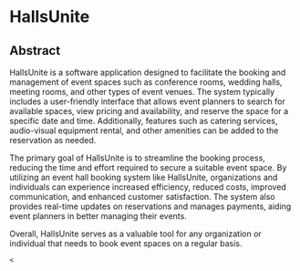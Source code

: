 <!DOCTYPE html>
<html lang="en">
<head>
    <meta charset="UTF-8">
    <meta name="viewport" content="width=device-width, initial-scale=1.0">
    <title>HallsUnite - Abstract</title>
   
</head>
<body>
    <h1>HallsUnite</h1>
    <h2>Abstract</h2>
    <p>HallsUnite is a software application designed to facilitate the booking and management of event spaces such as conference rooms, wedding halls, meeting rooms, and other types of event venues. The system typically includes a user-friendly interface that allows event planners to search for available spaces, view pricing and availability, and reserve the space for a specific date and time. Additionally, features such as catering services, audio-visual equipment rental, and other amenities can be added to the reservation as needed.</p>
    <p>The primary goal of HallsUnite is to streamline the booking process, reducing the time and effort required to secure a suitable event space. By utilizing an event hall booking system like HallsUnite, organizations and individuals can experience increased efficiency, reduced costs, improved communication, and enhanced customer satisfaction. The system also provides real-time updates on reservations and manages payments, aiding event planners in better managing their events.</p>
    <p>Overall, HallsUnite serves as a valuable tool for any organization or individual that needs to book event spaces on a regular basis.</p>

    <
</body>
</html>
